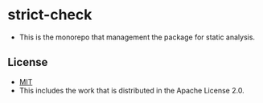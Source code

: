 # strict-check
- This is the monorepo that management the package for static analysis.

## License
- [MIT](LICENSE)
- This includes the work that is distributed in the Apache License 2.0.

